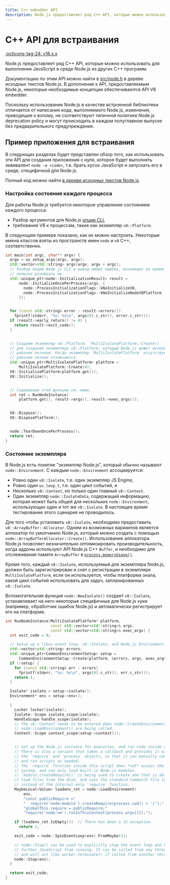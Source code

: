 ```yaml
---
title: C++ embedder API
description: Node.js предоставляет ряд C++ API, которые можно использовать для выполнения JavaScript в среде Node.js из других C++ программ
---
```


# C++ API для встраивания

[:octicons-tag-24: v18.x.x](https://nodejs.org/docs/latest-v18.x/api/embedding.html)

Node.js предоставляет ряд C++ API, которые можно использовать для выполнения JavaScript в среде Node.js из других C++ программ.

Документацию по этим API можно найти в [src/node.h](https://github.com/nodejs/node/blob/HEAD/src/node.h) в дереве исходных текстов Node.js. В дополнение к API, предоставляемым Node.js, некоторые необходимые концепции обеспечиваются API V8 embedder.

Поскольку использование Node.js в качестве встроенной библиотеки отличается от написания кода, выполняемого Node.js, изменения, приводящие к взлому, не соответствуют типичной политике Node.js deprecation policy и могут происходить в каждом полуглавном выпуске без предварительного предупреждения.

## Пример приложения для встраивания

В следующих разделах будет представлен обзор того, как использовать эти API для создания приложения с нуля, которое будет выполнять эквивалент `node -e <code>`, т.е. брать кусок JavaScript и запускать его в среде, специфичной для Node.js.

Полный код можно найти [в дереве исходных текстов Node.js](https://github.com/nodejs/node/blob/HEAD/test/embedding/embedtest.cc).

### Настройка состояния каждого процесса

Для работы Node.js требуется некоторое управление состоянием каждого процесса:

-   Разбор аргументов для Node.js [опции CLI](cli.md),
-   требования V8 к процессам, такие как экземпляр `v8::Platform`.

В следующем примере показано, как их можно настроить. Некоторые имена классов взяты из пространств имен `node` и `v8` C++, соответственно.

```cpp
int main(int argc, char** argv) {
  argv = uv_setup_args(argc, argv);
  std::vector<std::string> args(argv, argv + argc);
  // Разбор опций Node.js CLI и вывод любых ошибок, возникших во время
  // попытке разобрать их.
  std::unique_ptr<node::InitializationResult> result =
      node::InitializeOncePerProcess(args, {
        node::ProcessInitializationFlags::kNoInitializeV8,
        node::ProcessInitializationFlags::kNoInitializeNodeV8Platform
      });


  for (const std::string& error : result->errors())
    fprintf(stderr, "%s: %s\n", args[0].c_str(), error.c_str());
  if (result->early_return() != 0) {
    return result->exit_code();
  }


  // Создаем экземпляр v8::Platform. `MultiIsolatePlatform::Create()` - это способ.
  // для создания экземпляра v8::Platform, который Node.js может использовать при создании
  // рабочих потоков. Когда экземпляр `MultiIsolatePlatform` отсутствует,
  // рабочие потоки отключаются.
  std::unique_ptr<MultiIsolatePlatform> platform =
      MultiIsolatePlatform::Create(4);
  V8::InitializePlatform(platform.get());
  V8::Initialize();


  // Содержание этой функции см. ниже.
  int ret = RunNodeInstance(
      platform.get(), result->args(), result->exec_args());


  V8::Dispose();
  V8::DisposePlatform();


  node::TearDownOncePerProcess();
  return ret;
}
```

### Состояние экземпляра

В Node.js есть понятие "экземпляр Node.js", который обычно называют `node::Environment`. С каждым `node::Environment` ассоциируется:

-   Ровно один `v8::Isolate`, т.е. один экземпляр JS Engine,
-   Ровно один `uv_loop_t`, т.е. один цикл событий, и
-   Несколько `v8::Context`, но только один главный `v8::Context`.
-   Один экземпляр `node::IsolateData`, содержащий информацию, которая может быть общей для нескольких `node::Environment`, использующих один и тот же `v8::Isolate`. В настоящее время тестирование этого сценария не проводилось.

Для того чтобы установить `v8::Isolate`, необходимо предоставить `v8::ArrayBuffer::Allocator`. Одним из возможных вариантов является аллокатор по умолчанию Node.js, который можно создать с помощью `node::ArrayBufferAllocator::Create()`. Использование аллокатора Node.js позволяет незначительно оптимизировать производительность, когда аддоны используют API Node.js C++ `Buffer`, и необходимо для отслеживания памяти `ArrayBuffer` в [`process.memoryUsage()`](process.md#processmemoryusage).

Кроме того, каждый `v8::Isolate`, используемый для экземпляра Node.js, должен быть зарегистрирован и снят с регистрации в экземпляре `MultiIsolatePlatform`, если он используется, чтобы платформа знала, какой цикл событий использовать для задач, запланированных `v8::Isolate`.

Вспомогательная функция `node::NewIsolate()` создает `v8::Isolate`, устанавливает на него некоторые специфичные для Node.js хуки (например, обработчик ошибок Node.js) и автоматически регистрирует его на платформе.

```cpp
int RunNodeInstance(MultiIsolatePlatform* platform,
                    const std::vector<std::string>& args,
                    const std::vector<std::string>& exec_args) {
  int exit_code = 0;

  // Setup up a libuv event loop, v8::Isolate, and Node.js Environment.
  std::vector<std::string> errors;
  std::unique_ptr<CommonEnvironmentSetup> setup =
      CommonEnvironmentSetup::Create(platform, &errors, args, exec_args);
  if (!setup) {
    for (const std::string& err : errors)
      fprintf(stderr, "%s: %s\n", args[0].c_str(), err.c_str());
    return 1;
  }

  Isolate* isolate = setup->isolate();
  Environment* env = setup->env();

  {
    Locker locker(isolate);
    Isolate::Scope isolate_scope(isolate);
    HandleScope handle_scope(isolate);
    // The v8::Context needs to be entered when node::CreateEnvironment() and
    // node::LoadEnvironment() are being called.
    Context::Scope context_scope(setup->context());


    // Set up the Node.js instance for execution, and run code inside of it.
    // There is also a variant that takes a callback and provides it with
    // the `require` and `process` objects, so that it can manually compile
    // and run scripts as needed.
    // The `require` function inside this script does *not* access the file
    // system, and can only load built-in Node.js modules.
    // `module.createRequire()` is being used to create one that is able to
    // load files from the disk, and uses the standard CommonJS file loader
    // instead of the internal-only `require` function.
    MaybeLocal<Value> loadenv_ret = node::LoadEnvironment(
        env,
        "const publicRequire ="
        "  require('node:module').createRequire(process.cwd() + '/');"
        "globalThis.require = publicRequire;"
        "require('node:vm').runInThisContext(process.argv[1]);");

    if (loadenv_ret.IsEmpty())  // There has been a JS exception.
      return 1;

    exit_code = node::SpinEventLoop(env).FromMaybe(1);

    // node::Stop() can be used to explicitly stop the event loop and keep
    // further JavaScript from running. It can be called from any thread,
    // and will act like worker.terminate() if called from another thread.
    node::Stop(env);
  }

  return exit_code;
}
```
